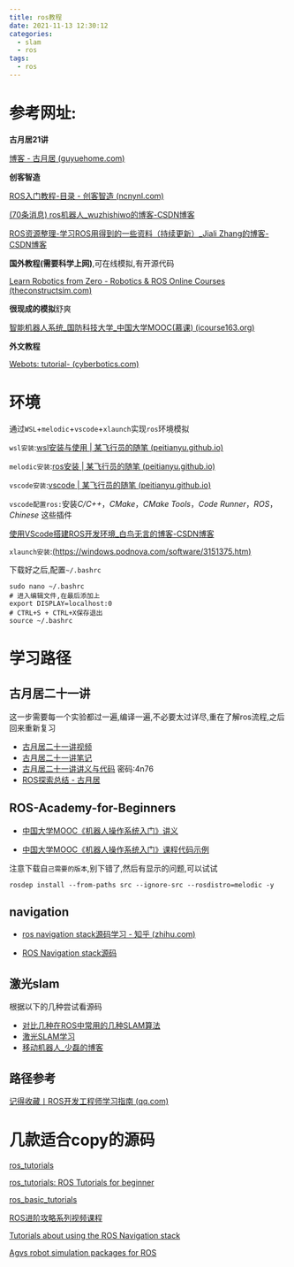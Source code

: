 ```yaml
---
title: ros教程
date: 2021-11-13 12:30:12
categories:
  - slam
  - ros
tags:
  - ros
---
```


# 参考网址:

**古月居21讲**

[博客 - 古月居 (guyuehome.com)](https://www.guyuehome.com/blog/index)

**创客智造**

[ROS入门教程-目录 - 创客智造 (ncnynl.com)](https://www.ncnynl.com/archives/201608/496.html)

[(70条消息) ros机器人_wuzhishiwo的博客-CSDN博客](https://blog.csdn.net/wuzhishiwo/category_10362422.html)

[ROS资源整理-学习ROS用得到的一些资料（持续更新）_Jiali Zhang的博客-CSDN博客](https://blog.csdn.net/zhangjiali12011/article/details/91885148?ops_request_misc=%7B%22request%5Fid%22%3A%22162976489016780269870400%22%2C%22scm%22%3A%2220140713.130102334.pc%5Fall.%22%7D&request_id=162976489016780269870400&biz_id=0&utm_medium=distribute.pc_search_result.none-task-blog-2~all~first_rank_ecpm_v1~rank_v29_ecpm-27-91885148.pc_search_similar&utm_term=古月居ros课程&spm=1018.2226.3001.4187)

**国外教程(需要科学上网)**,可在线模拟,有开源代码

[Learn Robotics from Zero - Robotics & ROS Online Courses (theconstructsim.com)](https://app.theconstructsim.com/en/signup/#/LearningPaths)

**很现成的模拟**舒爽

[智能机器人系统_国防科技大学_中国大学MOOC(慕课) (icourse163.org)](https://www.icourse163.org/course/NUDT-1205969803)

**外文教程**

[Webots: tutorial- (cyberbotics.com)](https://cyberbotics.com/doc/guide/tutorial-8-using-ros)

# 环境

通过`WSL`+`melodic`+`vscode`+`xlaunch`实现`ros`环境模拟

`wsl安装`:[wsl安装与使用 | 某飞行员的随笔 (peitianyu.github.io)](https://peitianyu.github.io/blog/2021/10/19/wsl/)

`melodic安装`:[ros安装 | 某飞行员的随笔 (peitianyu.github.io)](https://peitianyu.github.io/blog/2021/10/19/ros安装/)

`vscode安装`:[vscode | 某飞行员的随笔 (peitianyu.github.io)](https://peitianyu.github.io/blog/2021/11/13/vscode/)

`vscode配置ros:`安装*C/C++*，*CMake*，*CMake Tools*，*Code Runner*，*ROS*，*Chinese* 这些插件

[使用VScode搭建ROS开发环境_白鸟无言的博客-CSDN博客](https://blog.csdn.net/qq_42688495/article/details/107750466?ops_request_misc=%7B%22request%5Fid%22%3A%22163676717216780274154447%22%2C%22scm%22%3A%2220140713.130102334..%22%7D&request_id=163676717216780274154447&biz_id=0&utm_medium=distribute.pc_search_result.none-task-blog-2~all~sobaiduend~default-1-107750466.pc_search_mgc_flag&utm_term=vscode+ros&spm=1018.2226.3001.4187)

`xlaunch安装`:[(https://windows.podnova.com/software/3151375.htm)](https://blog.csdn.net/beyond9305/article/details/95494863?ops_request_misc=%7B%22request%5Fid%22%3A%22163676668916780255220278%22%2C%22scm%22%3A%2220140713.130102334.pc%5Fall.%22%7D&request_id=163676668916780255220278&biz_id=0&utm_medium=distribute.pc_search_result.none-task-blog-2~all~first_rank_ecpm_v1~rank_v31_ecpm-14-95494863.pc_search_mgc_flag&utm_term=xlaunch&spm=1018.2226.3001.4187)

下载好之后,配置`~/.bashrc`

```shell
sudo nano ~/.bashrc
# 进入编辑文件,在最后添加上
export DISPLAY=localhost:0
# CTRL+S + CTRL+X保存退出
source ~/.bashrc
```

# 学习路径

## 古月居二十一讲

这一步需要每一个实验都过一遍,编译一遍,不必要太过详尽,重在了解ros流程,之后回来重新复习

- [古月居二十一讲视频](https://www.bilibili.com/video/BV1L44y167ox?p=3)
- [古月居二十一讲笔记](https://blog.csdn.net/weixin_48395629/article/details/109022916?ops_request_misc=%7B%22request%5Fid%22%3A%22162968965016780255230305%22%2C%22scm%22%3A%2220140713.130102334..%22%7D&request_id=162968965016780255230305&biz_id=0&utm_medium=distribute.pc_search_result.none-task-blog-2~all~top_positive~default-1-109022916.pc_search_similar&utm_term=古月居ros入门21讲&spm=1018.2226.3001.4187)
- [古月居二十一讲讲义与代码](https://pan.baidu.com/s/1E5jvjjGtjhaeT7ivmySfAg) 密码:4n76
- [ROS探索总结 - 古月居 ](https://www.guyuehome.com/blog/index/category/11)

## ROS-Academy-for-Beginners

- [中国大学MOOC《机器人操作系统入门》讲义](https://sychaichangkun.gitbooks.io/ros-tutorial-icourse163/content/)

- [中国大学MOOC《机器人操作系统入门》课程代码示例](https://github.com/DroidAITech/ROS-Academy-for-Beginners)

注意下载自`己需要的版本`,别下错了,然后有显示的问题,可以试试

`rosdep install --from-paths src --ignore-src --rosdistro=melodic -y`

## navigation

- [ros navigation stack源码学习 - 知乎 (zhihu.com)](https://www.zhihu.com/column/ros-nav)

- [ ROS Navigation stack源码](https://github.com/meiqua/navigation)

## 激光slam

根据以下的几种尝试看源码

- [对比几种在ROS中常用的几种SLAM算法](https://www.cnblogs.com/li-yao7758258/p/8213578.html)
- [ 激光SLAM学习](https://blog.csdn.net/m0_37604894/article/details/89207705?ops_request_misc=&request_id=&biz_id=102&utm_term=激光SLAM&utm_medium=distribute.pc_search_result.none-task-blog-2~all~sobaiduweb~default-3-89207705.pc_search_insert_js_new&spm=1018.2226.3001.4187)
- [ 移动机器人_少磊的博客](https://blog.csdn.net/m0_37340621/category_9607656.html)

## 路径参考

[记得收藏丨ROS开发工程师学习指南 (qq.com)](https://mp.weixin.qq.com/s/-UHXkgg_CjaPW0yXzE4VuA)

# 几款适合copy的源码

[ros_tutorials](https://github.com/ros/ros_tutorials)

[ros_tutorials: ROS Tutorials for beginner](https://github.com/ROBOTIS-GIT/ros_tutorials)

[ros_basic_tutorials](https://github.com/guyuehome/ros_basic_tutorials)

[ROS进阶攻略系列视频课程](https://github.com/guyuehome/ros_advanced_tutorials)

[Tutorials about using the ROS Navigation stack](https://github.com/ros-planning/navigation_tutorials)

[Agvs robot simulation packages for ROS ](https://github.com/RobotnikAutomation/agvs_sim)

